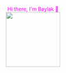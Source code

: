 <p align="center">
<font color="ff00ff" font-weight=bold >Hi there, I'm Baylak 🫡</font> </br>
<img src="https://user-images.githubusercontent.com/56039676/211144675-362918a8-b5ed-48cb-bb5e-fe5b3b02a3d1.gif" width="150" height="150"/> </br>
</p>
